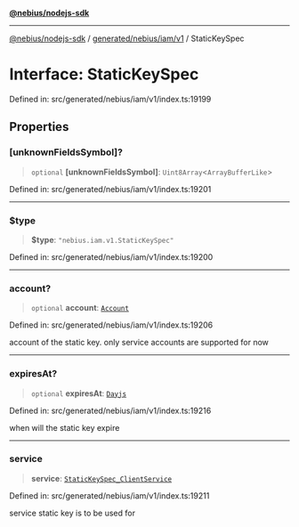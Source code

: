 [**@nebius/nodejs-sdk**](../../../../../README.md)

***

[@nebius/nodejs-sdk](../../../../../README.md) / [generated/nebius/iam/v1](../README.md) / StaticKeySpec

# Interface: StaticKeySpec

Defined in: src/generated/nebius/iam/v1/index.ts:19199

## Properties

### \[unknownFieldsSymbol\]?

> `optional` **\[unknownFieldsSymbol\]**: `Uint8Array`\<`ArrayBufferLike`\>

Defined in: src/generated/nebius/iam/v1/index.ts:19201

***

### $type

> **$type**: `"nebius.iam.v1.StaticKeySpec"`

Defined in: src/generated/nebius/iam/v1/index.ts:19200

***

### account?

> `optional` **account**: [`Account`](Account.md)

Defined in: src/generated/nebius/iam/v1/index.ts:19206

account of the static key. only service accounts are supported for now

***

### expiresAt?

> `optional` **expiresAt**: [`Dayjs`](../../../../../runtime/protos/core/dayjs/classes/Dayjs.md)

Defined in: src/generated/nebius/iam/v1/index.ts:19216

when will the static key expire

***

### service

> **service**: [`StaticKeySpec_ClientService`](../type-aliases/StaticKeySpec_ClientService.md)

Defined in: src/generated/nebius/iam/v1/index.ts:19211

service static key is to be used for
